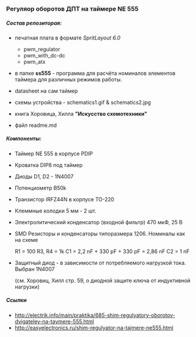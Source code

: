 ### Регуляор оборотов ДПТ на таймере NE 555

##### Состав репозиторая:

- печатная плата в формате *SpritLayout 6.0*
	- pwm_regulator
	- pwm_with_dc-dc
	- pwm_atx
	
- в папке **ss555** - программа для расчёта номиналов элементов таймера для различных режимов работы.
- datasheet на сам таймер
- схемы устройства - schematics1.gif & schematics2.jpg
- книга Хоровица, Хилла **"Искусство схемотехники"**
- файл readme.md

##### Компоненты:

- Таймер NE 555 в корпусе PDIP
- Кроватка DIP8 под таймер
- Диоды D1, D2 - 1N4007
- Потенциометр B50k
- Транзистор IRFZ44N в корпусе TO-220
- Клеммные колодки 5 мм - 2 шт.
- Электролитический конденсатор (входной фильтр) 470 мкФ, 25 В
- SMD Резисторы и конденсаторы типоразмера 1206. Номиналы как на схеме


	R1 = 100
	R3, R4 = 1k
	C1 = 2,2 nF + 330 pF + 330 pF = 2,86 nF
	C2 = 1 nF
	
- Защитный диод - в зависимости от потребляемого нагрузкой тока. Выбран 1N4007

    (см. Хоровиц, Хилл стр. 59, о диодной защите ключа от индуктивной нагрузки)


##### Ссылки

- http://electrik.info/main/praktika/685-shim-regulyatory-oborotov-dvigateley-na-taymere-555.html
- http://easyelectronics.ru/shim-regulyator-na-tajmere-ne555.html
